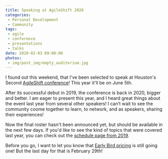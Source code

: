 ```yaml
---
title: Speaking at AgileShift 2020
categories:
 - Personal Development
 - Community
tags:
 - agile
 - conference
 - presentations
 - talks
date: 2020-02-03 09:00:00
photos: 
 - img/post_img/empty_auditorium.jpg
---
```


I found out this weekend, that I've been selected to speak at Houston's Second [AgileShift conference](https://theagileshift.com/)! This year it'll be on June 5th.

After its successful debut in 2019, the conference is back in 2020, bigger and better. I am eager to present this year, and I heard great things about the event last year from several other speakers! I can’t wait to see the community coome together to learn, to network, and as speakers, sharing their experiences! 

Now the final roster hasn't been announced yet, but should be available in the next few days. If you'd like to see the kind of topics that were covered last year, you can check out the [schedule page from 2019](https://theagileshift.com/Archive/Houston/2019/schedule.html).

Before you go, I want to let you know that [Early Bird pricing](https://www.eventbrite.com/e/agileshift-2020-tickets-86812794405) is still going one! But the last day for that is February 29th!